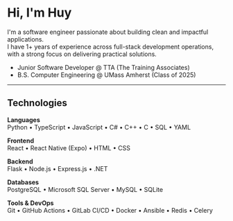 # Hi, I'm Huy

I'm a software engineer passionate about building clean and impactful applications.  
I have 1+ years of experience across full-stack development operations, with a strong focus on delivering practical solutions.

- Junior Software Developer @ TTA (The Training Associates)  
- B.S. Computer Engineering @ UMass Amherst (Class of 2025)

---

## Technologies

**Languages**  
Python • TypeScript • JavaScript • C# • C++ • C • SQL • YAML  

**Frontend**  
React • React Native (Expo) • HTML • CSS

**Backend**  
Flask • Node.js • Express.js • .NET 

**Databases**  
PostgreSQL • Microsoft SQL Server • MySQL • SQLite  

**Tools & DevOps**  
Git • GitHub Actions • GitLab CI/CD • Docker • Ansible • Redis • Celery
